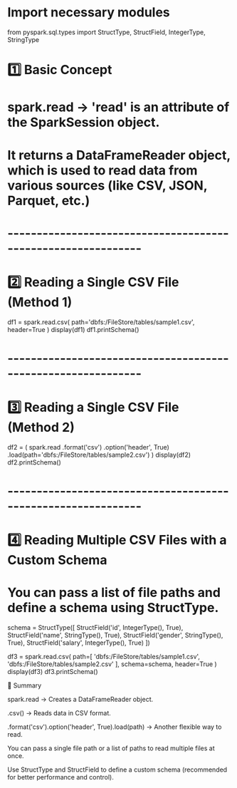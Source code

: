 # Import necessary modules
from pyspark.sql.types import StructType, StructField, IntegerType, StringType

# 1️⃣ Basic Concept
# spark.read → 'read' is an attribute of the SparkSession object.
# It returns a DataFrameReader object, which is used to read data from various sources (like CSV, JSON, Parquet, etc.)

# -------------------------------------------------------------

# 2️⃣ Reading a Single CSV File (Method 1)
df1 = spark.read.csv(
    path='dbfs:/FileStore/tables/sample1.csv',
    header=True
)
display(df1)
df1.printSchema()

# -------------------------------------------------------------

# 3️⃣ Reading a Single CSV File (Method 2)
df2 = (
    spark.read
         .format('csv')
         .option('header', True)
         .load(path='dbfs:/FileStore/tables/sample2.csv')
)
display(df2)
df2.printSchema()

# -------------------------------------------------------------

# 4️⃣ Reading Multiple CSV Files with a Custom Schema
# You can pass a list of file paths and define a schema using StructType.

schema = StructType([
    StructField('id', IntegerType(), True),
    StructField('name', StringType(), True),
    StructField('gender', StringType(), True),
    StructField('salary', IntegerType(), True)
])

df3 = spark.read.csv(
    path=[
        'dbfs:/FileStore/tables/sample1.csv',
        'dbfs:/FileStore/tables/sample2.csv'
    ],
    schema=schema,
    header=True
)
display(df3)
df3.printSchema()



🧠 Summary

spark.read → Creates a DataFrameReader object.

.csv() → Reads data in CSV format.

.format('csv').option('header', True).load(path) → Another flexible way to read.

You can pass a single file path or a list of paths to read multiple files at once.

Use StructType and StructField to define a custom schema (recommended for better performance and control).
